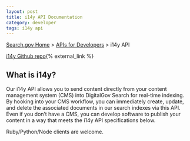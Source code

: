```yaml
---
layout: post
title: i14y API Documentation
category: developer
tags: i14y api
---
```


<link rel="stylesheet" type="text/css" href="/files/swagger-ui.css" >

[Search.gov Home](/index.html) > [APIs for Developers](/developer/index.html) > i14y API

[i14y Github repo](https://github.com/GSA/i14y){% external_link %}

## What is i14y?

Our i14y API allows you to send content directly from your content management system (CMS) into DigitalGov Search for real-time indexing. By hooking into your CMS workflow, you can immediately create, update, and delete the associated documents in our search indexes via this API. Even if you don’t have a CMS, you can develop software to publish your content in a way that meets the i14y API specifications below.

Ruby/Python/Node clients are welcome.

<div id="swagger-ui"></div>

<script src="https://search.gov/files/swagger-ui-bundle.js"> </script>
<script src="https://search.gov/files/swagger-ui-standalone-preset.js"> </script>
<script>
window.onload = function() {
  
  // Build a system
  const ui = SwaggerUIBundle({
    url: "https://search.gov/files/i14y_swagger.json",
    dom_id: '#swagger-ui',
    deepLinking: true,
    presets: [
      SwaggerUIBundle.presets.apis,
      SwaggerUIStandalonePreset
    ],
    plugins: [
      SwaggerUIBundle.plugins.DownloadUrl
    ],
    layout: "StandaloneLayout"
  })

  window.ui = ui
}
</script>